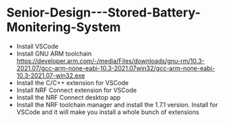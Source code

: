 # Senior-Design---Stored-Battery-Monitering-System
* Install VSCode
* Install GNU ARM toolchain https://developer.arm.com/-/media/Files/downloads/gnu-rm/10.3-2021.07/gcc-arm-none-eabi-10.3-2021.07win32/gcc-arm-none-eabi-10.3-2021.07-win32.exe
* Install the C/C++ extension for VSCode
* Install NRF Connect extension for VSCode
* Install the NRF Connect desktop app
* Install the NRF toolchain manager and install the 1.7.1 version. Install for VSCode and it will make you install a whole bunch of extensions
